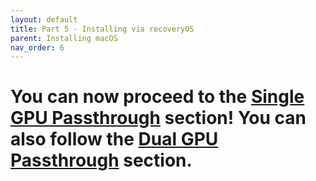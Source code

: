 ```yaml
---
layout: default
title: Part 5 - Installing via recoveryOS
parent: Installing macOS
nav_order: 6
---
```


<h1>You can now proceed to the <a href="../07-SingleGPUPassthrough/">Single GPU Passthrough</a> section! You can also follow the <a href="../08-DualGPUPassthrough/">Dual GPU Passthrough</a> section.</h1>